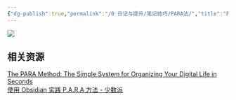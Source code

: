 ```yaml
---
{"dg-publish":true,"permalink":"/0 日记与提升/笔记技巧/PARA法/","title":"PARA法"}
---
```



![](/img/user/resources/attachments/20230728PARA法.png)

## 相关资源
[The PARA Method: The Simple System for Organizing Your Digital Life in Seconds](https://fortelabs.com/blog/para/)  
[使用 Obsidian 实践 P.A.R.A 方法 - 少数派](https://sspai.com/post/76481)